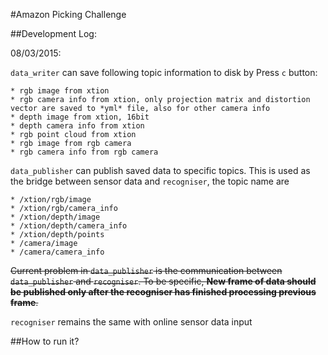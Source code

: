 #Amazon Picking Challenge

##Development Log:

  08/03/2015: 
  
  `data_writer` can save following topic information to disk by Press `c` button:
  
    * rgb image from xtion
    * rgb camera info from xtion, only projection matrix and distortion vector are saved to *yml* file, also for other camera info
    * depth image from xtion, 16bit
    * depth camera info from xtion
    * rgb point cloud from xtion
    * rgb image from rgb camera
    * rgb camera info from rgb camera
    
  `data_publisher` can publish saved data to specific topics. This is used as the bridge between sensor data and `recogniser`, the topic name are
  
    * /xtion/rgb/image
    * /xtion/rgb/camera_info
    * /xtion/depth/image
    * /xtion/depth/camera_info
    * /xtion/depth/points
    * /camera/image
    * /camera/camera_info
    
  ~~Current problem in `data_publisher` is the communication between `data_publisher` and `recogniser`. To be specific, **New frame of data should be published only after the recogniser has finished processing previous frame**.~~
  
  `recogniser` remains the same with online sensor data input

##How to run it?
